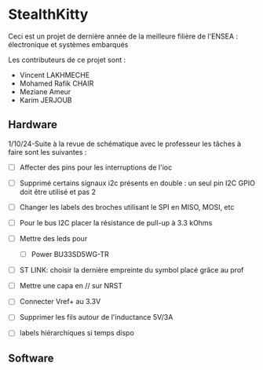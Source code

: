 # StealthKitty

Ceci est un projet de dernière année de la meilleure filière de l'ENSEA : électronique et systèmes embarqués

Les contributeurs de ce projet sont :

- Vincent LAKHMECHE
- Mohamed Rafik CHAIR
- Meziane Ameur
- Karim JERJOUB









## Hardware



1/10/24-Suite à la revue de schématique avec le professeur les tâches à faire sont les suivantes : 

- [ ] Affecter des pins pour les interruptions de l'ioc
- [ ] Supprimé certains signaux i2c présents en double : un seul pin I2C GPIO doit être utilisé et pas 2 
- [ ] Changer les labels des broches utilisant le SPI en MISO, MOSI, etc
- [ ] Pour le bus I2C placer la résistance de pull-up à 3.3 kOhms 
- [ ] Mettre des leds pour 
  - [ ]  Power BU33SD5WG-TR
- [ ] ST LINK: choisir la dernière empreinte du symbol placé grâce au prof
- [ ] Mettre une capa en // sur NRST
- [ ] Connecter Vref+ au 3.3V
- [ ] Supprimer les fils autour de l'inductance 5V/3A
- [ ] labels hiérarchiques si temps dispo 









## Software
